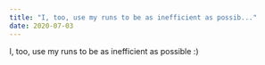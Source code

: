 ```yaml
---
title: "I, too, use my runs to be as inefficient as possib..."
date: 2020-07-03
---
```


I, too, use my runs to be as inefficient as possible :)
